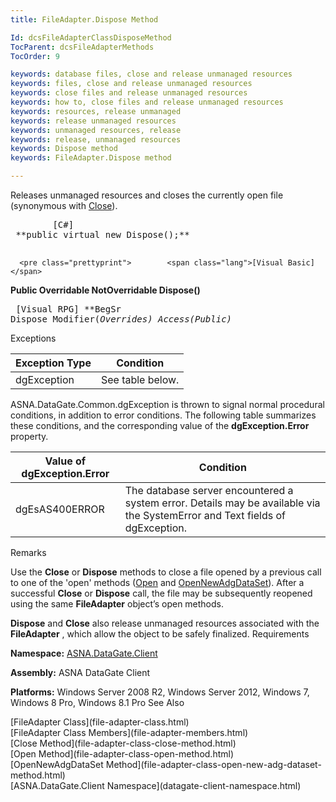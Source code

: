 ```yaml
---
title: FileAdapter.Dispose Method

Id: dcsFileAdapterClassDisposeMethod
TocParent: dcsFileAdapterMethods
TocOrder: 9

keywords: database files, close and release unmanaged resources
keywords: files, close and release unmanaged resources
keywords: close files and release unmanaged resources
keywords: how to, close files and release unmanaged resources
keywords: resources, release unmanaged
keywords: release unmanaged resources
keywords: unmanaged resources, release
keywords: release, unmanaged resources
keywords: Dispose method
keywords: FileAdapter.Dispose method

---
```


Releases unmanaged resources and closes the currently open file (synonymous with [Close](file-adapter-class-close-method.html)).
<pre class="prettyprint">        <span class="lang">[C#]</span>
 **public virtual new Dispose();** 
      </pre>
      <pre class="prettyprint">        <span class="lang">[Visual Basic] </span>
 **Public Overridable NotOverridable Dispose()** 
      </pre>
      <pre class="prettyprint">        <span class="lang">[Visual RPG]</span>
 **BegSr Dispose Modifier(*Overrides) Access(*Public)** 
      </pre>

Exceptions



| Exception Type | Condition |
| ---- | ---- |
| dgException | See table below. |



ASNA.DataGate.Common.dgException is thrown to signal normal procedural conditions, in addition to error conditions. The following table summarizes these conditions, and the corresponding value of the **dgException.Error** property.
<br />



| Value of dgException.Error | Condition |
| ---- | ---- |
| dgEsAS400ERROR | The database server encountered a system error. Details may be available via the SystemError and Text fields of dgException. |



Remarks

Use the **Close** or **Dispose** methods to close a file opened by a previous call to one of the 'open' methods ([Open](file-adapter-class-open-method.html) and [OpenNewAdgDataSet](file-adapter-class-open-new-adg-dataset-method.html)). After a successful **Close** or **Dispose** call, the file may be subsequently reopened using the same **FileAdapter** object’s open methods.

**Dispose** and **Close** also release unmanaged resources associated with the **FileAdapter** , which allow the object to be safely finalized.
Requirements

<span> **Namespace:** [ASNA.DataGate.Client](datagate-client-namespace.html) </span> 

<span> **Assembly:** ASNA DataGate Client</span> 

<span> **Platforms:** Windows Server 2008 R2, Windows Server 2012, Windows 7, Windows 8 Pro, Windows 8.1 Pro</span> 
See Also

<dl />
      [FileAdapter Class](file-adapter-class.html)
      <br />
      [FileAdapter Class Members](file-adapter-members.html)
      <br />
      [Close Method](file-adapter-class-close-method.html)
      <br />
      [Open Method](file-adapter-class-open-method.html)
      <br />
      [OpenNewAdgDataSet Method](file-adapter-class-open-new-adg-dataset-method.html)
      <br />
      [ASNA.DataGate.Client Namespace](datagate-client-namespace.html)

